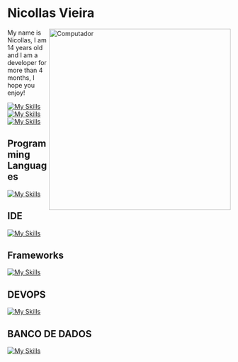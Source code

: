 # Nicollas Vieira
<img src="https://github.com/EvanderInacio/EvanderInacio/blob/main/images/computer-illustration.png" min-width="400px" max-width="450px" width="410px" align="right" alt="Computador">

My name is Nicollas, I am 14 years old and I am a developer for more than 4 months, I hope you enjoy!

[![My Skills](https://skillicons.dev/icons?i=twitter)](https://skillicons.dev)
[![My Skills](https://skillicons.dev/icons?i=linkedin)](https://skillicons.dev)
[![My Skills](https://skillicons.dev/icons?i=discord)](https://skillicons.dev)


## Programming Languages

[![My Skills](https://skillicons.dev/icons?i=js,html,css)](https://skillicons.dev)

## IDE

[![My Skills](https://skillicons.dev/icons?i=vscode,idea,eclipse)](https://skillicons.dev)

## Frameworks

[![My Skills](https://skillicons.dev/icons?i=nodejs)](https://skillicons.dev)

## DEVOPS

[![My Skills](https://skillicons.dev/icons?i=netlify,vercel,docker,heroku)](https://skillicons.dev)

## BANCO DE DADOS

[![My Skills](https://skillicons.dev/icons?i=postgres,redis)](https://skillicons.dev)






